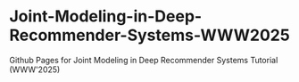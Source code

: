 # Joint-Modeling-in-Deep-Recommender-Systems-WWW2025
Github Pages for Joint Modeling in Deep Recommender Systems Tutorial (WWW'2025)
